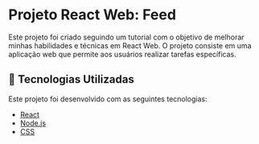 # Projeto React Web: Feed

Este projeto foi criado seguindo um tutorial com o objetivo de melhorar minhas habilidades e técnicas em React Web. O projeto consiste em uma aplicação web que permite aos usuários realizar tarefas específicas.

## 🚀 Tecnologias Utilizadas

Este projeto foi desenvolvido com as seguintes tecnologias:

- [React](https://reactjs.org/)
- [Node.js](https://nodejs.org/)
- [CSS](https://developer.mozilla.org/pt-BR/docs/Web/CSS)
